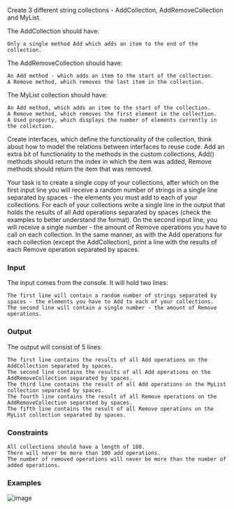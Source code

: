 Create 3 different string collections - AddCollection, AddRemoveCollection and MyList.

 The AddCollection should have:
 
	Only a single method Add which adds an item to the end of the collection.

 The AddRemoveCollection should have:
 
	An Add method - which adds an item to the start of the collection.
	A Remove method, which removes the last item in the collection.

 The MyList collection should have:
 
	An Add method, which adds an item to the start of the collection.
	A Remove method, which removes the first element in the collection.
	A Used property, which displays the number of elements currently in the collection. 

Create interfaces, which define the functionality of the collection, think about how to model the relations between interfaces to reuse code. Add an extra bit of functionality to the methods in the custom collections, Add() methods should return the index in which the item was added, Remove methods should return the item that was removed. 

Your task is to create a single copy of your collections, after which on the first input line you will receive a random number of strings in a single line separated by spaces - the elements you must add to each of your collections.
For each of your collections write a single line in the output that holds the results of all Add operations separated by spaces (check the examples to better understand the format). On the second input line, you will receive a single number - the amount of Remove operations you have to call on each collection.
In the same manner, as with the Add operations for each collection (except the AddCollection), print a line with the results of each Remove operation separated by spaces.

### Input

The input comes from the console. It will hold two lines:

	The first line will contain a random number of strings separated by spaces - the elements you have to Add to each of your collections.
	The second line will contain a single number - the amount of Remove operations.

### Output

The output will consist of 5 lines:

	The first line contains the results of all Add operations on the AddCollection separated by spaces.
	The second line contains the results of all Add operations on the AddRemoveCollection separated by spaces.
	The third line contains the result of all Add operations on the MyList collection separated by spaces.
	The fourth line contains the result of all Remove operations on the AddRemoveCollection separated by spaces.
	The fifth line contains the result of all Remove operations on the MyList collection separated by spaces.

### Constraints

	All collections should have a length of 100.
	There will never be more than 100 add operations.
	The number of removed operations will never be more than the number of added operations.

### Examples

![image](https://user-images.githubusercontent.com/45227327/222908252-e1d39c67-831f-4ca9-8193-e9db74b67f15.png)
